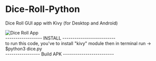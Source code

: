 # Dice-Roll-Python
Dice Roll GUI app with Kivy (for Desktop and Android)

<img src="https://pin.it/72JcXYF" alt="Dice Roll App"/>
<br>
------------------ INSTALL --------------------------
<br>
to run this code, you've to install "kivy" module
then in terminal run -> $python3 dice.py
<br>
----------------- Build APK -------------------------
